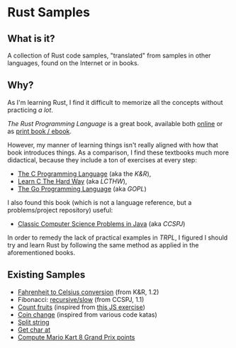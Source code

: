 # Rust Samples

## What is it?

A collection of Rust code samples, "translated" from samples in other languages, found on the Internet or in books.

## Why?

As I'm learning Rust, I find it difficult to memorize all the concepts without practicing _a lot_.

_The Rust Programming Language_ is a great book, available both [online](https://doc.rust-lang.org/book/) or as [print book / ebook](https://nostarch.com/Rust2018).

However, my manner of learning things isn't really aligned with how that book introduces things. As a comparison, I find these textbooks much more didactical, because they include a ton of exercises at every step:

* [The C Programming Language](https://www.pearson.com/store/p/c-programming-language/P100001672033/9780131103627) (aka the _K&R_),
* [Learn C The Hard Way](https://learncodethehardway.org/c/) (aka _LCTHW_),
* [The Go Programming Language](https://www.gopl.io/) (aka _GOPL_)

I also found this book (which is not a language reference, but a problems/project repository) useful:

* [Classic Computer Science Problems in Java](https://www.manning.com/books/classic-computer-science-problems-in-java) (aka _CCSPJ_)

In order to remedy the lack of practical examples in _TRPL_, I figured I should try and learn Rust by following the same method as applied in the aforementioned books.

## Existing Samples

* [Fahrenheit to Celsius conversion](https://github.com/bhubr/rust-samples/blob/main/fahrenheit/fahrenheit.rs) (from K&R, 1.2)
* Fibonacci: [recursive/slow](https://github.com/bhubr/rust-samples/blob/main/fibonacci/fibonacci.rs) (from CCSPJ, 1.1)
* [Count fruits](https://github.com/bhubr/rust-samples/blob/main/count-fruits/count-fruits.rs) (inspired from [this JS exercise](https://github.com/WildCodeSchool/suite01/blob/master/basics/ex10.js))
* [Coin change](https://github.com/bhubr/rust-samples/blob/main/coin-change/coin-change.rs) (inspired from various code katas)
* [Split string](https://github.com/bhubr/rust-samples/blob/main/split-string/split-string.rs)
* [Get char at](https://github.com/bhubr/rust-samples/blob/main/get-char-at/get-char-at.rs)
* [Compute Mario Kart 8 Grand Prix points](https://github.com/bhubr/rust-samples/blob/main/compute-mk8-points/compute-mk8-points.rs)